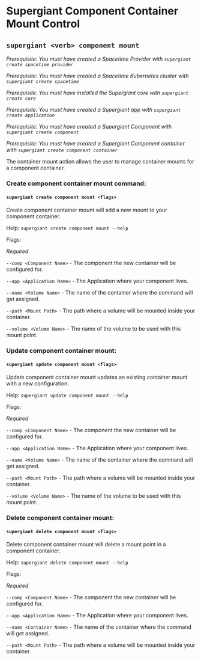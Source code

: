 # Supergiant Component Container Mount Control
## `supergiant <verb> component mount`
*Prerequisite: You must have created a Spacetime Provider with `supergiant create spacetime provider`*

*Prerequisite: You must have created a Spacetime Kubernetes cluster with `supergiant create spacetime`*

*Prerequisite: You must have installed the Supergiant core with `supergiant create core`*

*Prerequisite: You must have created a Supergiant app with `supergiant create application`*

*Prerequisite: You must have created a Supergiant Component with `supergiant create component`*

*Prerequisite: You must have created a Supergiant Component container with `supergiant create component container`*

The container mount action allows the user to manage container mounts for a component container.

### Create component container mount command:
#### `supergiant create component mount <flags>`

Create component container mount will add a new mount to your component container.

Help: `supergiant create component mount --help`

Flags:

*Required*

`--comp <Component Name>` - The component the new container will be configured for.

`--app <Application Name>` - The Application where your component lives.

`--name <Volume Name>` - The name of the container where the command will get assigned.

`--path <Mount Path>` - The path where a volume will be mounted inside your container.

`--volume <Volume Name>` - The name of the volume to be used with this mount point.

### Update component container mount:
#### `supergiant update component mount <flags>`

Update component container mount updates an existing container mount with a new configuration.

Help: `supergiant update component mount --help`

Flags:

*Required*

`--comp <Component Name>` - The component the new container will be configured for.

`--app <Application Name>` - The Application where your component lives.

`--name <Volume Name>` - The name of the container where the command will get assigned.

`--path <Mount Path>` - The path where a volume will be mounted inside your container.

`--volume <Volume Name>` - The name of the volume to be used with this mount point.



### Delete component container mount:
#### `supergiant delete component mount <flags>`

Delete component container mount will delete a mount point in a component container.

Help: `supergiant delete component mount --help`

Flags:

*Required*

`--comp <Component Name>` - The component the new container will be configured for.

`--app <Application Name>` - The Application where your component lives.

`--name <Container Name>` - The name of the container where the command will get assigned.

`--path <Mount Path>` - The path where a volume will be mounted inside your container.
